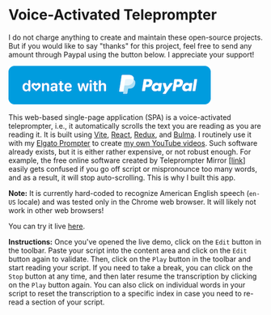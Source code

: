 # Voice-Activated Teleprompter

I do not charge anything to create and maintain these open-source projects. But if you would like to say "thanks" for this project, feel free to send any amount through Paypal using the button below. I appreciate your support!

[![](donate.png)](https://www.paypal.com/donate/?hosted_button_id=49UXY8F6VVYFA)

This web-based single-page application (SPA) is a voice-activated teleprompter, i.e., it automatically scrolls the text you are reading as you are reading it. It is built using [Vite](https://vitejs.dev/), [React](https://react.dev/), [Redux](https://redux.js.org/), and [Bulma](https://bulma.io/). I routinely use it with my [Elgato Prompter](https://www.elgato.com/us/en/p/prompter) to create [my own YouTube videos](https://www.youtube.com/@darkskygeek). Such software already exists, but it is either rather expensive, or not robust enough. For example, the free online software created by Teleprompter Mirror [[link](https://telepromptermirror.com/telepromptersoftware.htm)] easily gets confused if you go off script or mispronounce too many words, and as a result, it will stop auto-scrolling. This is why I built this app.

**Note:** It is currently hard-coded to recognize American English speech (`en-US` locale) and was tested only in the Chrome web browser. It will likely not work in other web browsers!

You can try it live [here](https://jlecomte.github.io/voice-activated-teleprompter/dist/).

**Instructions:** Once you've opened the live demo, click on the `Edit` button in the toolbar. Paste your script into the content area and click on the `Edit` button again to validate. Then, click on the `Play` button in the toolbar and start reading your script. If you need to take a break, you can click on the `Stop` button at any time, and then later resume the transcription by clicking on the `Play` button again. You can also click on individual words in your script to reset the transcription to a specific index in case you need to re-read a section of your script.